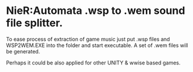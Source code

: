 # NieR:Automata .wsp to .wem sound file splitter.

To ease process of extraction of game music just put .wsp files and WSP2WEM.EXE into the folder and start executable.
A set of .wem files will be generated.


Perhaps it could be also applied for other UNITY & wwise based games.
